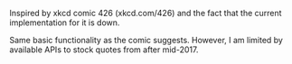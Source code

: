 Inspired by xkcd comic 426 (xkcd.com/426) and the fact that the current implementation for it is down.

Same basic functionality as the comic suggests. However, I am limited by available APIs to stock quotes from after mid-2017.
